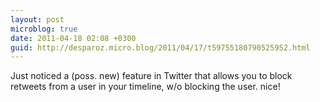 ```yaml
---
layout: post
microblog: true
date: 2011-04-18 02:08 +0300
guid: http://desparoz.micro.blog/2011/04/17/t59755180790525952.html
---
```

Just noticed a (poss. new) feature in Twitter that allows you to block retweets from a user in your timeline, w/o blocking the user. nice!

